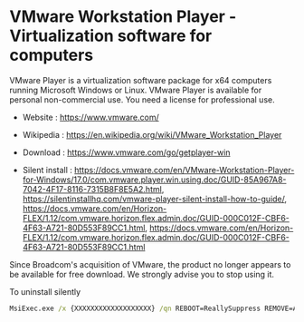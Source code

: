 # VMware Workstation Player - Virtualization software for computers

VMware Player is a virtualization software package for x64 computers running Microsoft Windows or Linux.
VMware Player is available for personal non-commercial use.
You need a license for professional use.

* Website : https://www.vmware.com/
* Wikipedia : https://en.wikipedia.org/wiki/VMware_Workstation_Player

* Download : https://www.vmware.com/go/getplayer-win
* Silent install : https://docs.vmware.com/en/VMware-Workstation-Player-for-Windows/17.0/com.vmware.player.win.using.doc/GUID-85A967A8-7042-4F17-8116-7315B8F8E5A2.html,
  https://silentinstallhq.com/vmware-player-silent-install-how-to-guide/,
  https://docs.vmware.com/en/Horizon-FLEX/1.12/com.vmware.horizon.flex.admin.doc/GUID-000C012F-CBF6-4F63-A721-80D553F89CC1.html,
  https://docs.vmware.com/en/Horizon-FLEX/1.12/com.vmware.horizon.flex.admin.doc/GUID-000C012F-CBF6-4F63-A721-80D553F89CC1.html

Since Broadcom's acquisition of VMware, the product no longer appears to be available for free download. We strongly advise you to stop using it.

To uninstall silently
```bat
MsiExec.exe /x {XXXXXXXXXXXXXXXXXXX} /qn REBOOT=ReallySuppress REMOVE=ALL
```
